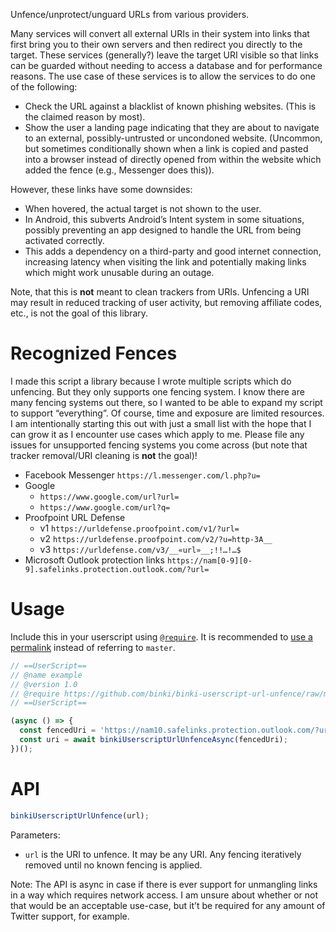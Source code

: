 Unfence/unprotect/unguard URLs from various providers.

Many services will convert all external URIs in their system into links that first bring you to their own servers and then redirect you directly to the target. These services (generally?) leave the target URI visible so that links can be guarded without needing to access a database and for performance reasons. The use case of these services is to allow the services to do one of the following:

* Check the URL against a blacklist of known phishing websites. (This is the claimed reason by most).
* Show the user a landing page indicating that they are about to navigate to an external, possibly-untrusted or uncondoned website. (Uncommon, but sometimes conditionally shown when a link is copied and pasted into a browser instead of directly opened from within the website which added the fence (e.g., Messenger does this)).

However, these links have some downsides:

* When hovered, the actual target is not shown to the user.
* In Android, this subverts Android’s Intent system in some situations, possibly preventing an app designed to handle the URL from being activated correctly.
* This adds a dependency on a third-party and good internet connection, increasing latency when visiting the link and potentially making links which might work unusable during an outage.

Note, that this is **not** meant to clean trackers from URIs. Unfencing a URI may result in reduced tracking of user activity, but removing affiliate codes, etc., is not the goal of this library.

# Recognized Fences

I made this script a library because I wrote multiple scripts which do unfencing. But they only supports one fencing system. I know there are many fencing systems out there, so I wanted to be able to expand my script to support “everything”. Of course, time and exposure are limited resources. I am intentionally starting this out with just a small list with the hope that I can grow it as I encounter use cases which apply to me. Please file any issues for unsupported fencing systems you come across (but note that tracker removal/URI cleaning is **not** the goal)!

* Facebook Messenger `https://l.messenger.com/l.php?u=`
* Google
   * `https://www.google.com/url?url=`
   * `https://www.google.com/url?q=`
* Proofpoint URL Defense
   * v1 `https://urldefense.proofpoint.com/v1/?url=`
   * v2 `https://urldefense.proofpoint.com/v2/?u=http-3A__`
   * v3 `https://urldefense.com/v3/__«url»__;!!…!…$`
* Microsoft Outlook protection links `https://nam[0-9][0-9].safelinks.protection.outlook.com/?url=`

# Usage

Include this in your userscript using [`@require`](https://wiki.greasespot.net/Metadata_Block#.40require). It is recommended to [use a permalink](https://docs.github.com/repositories/working-with-files/using-files/getting-permanent-links-to-files) instead of referring to `master`.

```js
// ==UserScript==
// @name example
// @version 1.0
// @require https://github.com/binki/binki-userscript-url-unfence/raw/master/binki-userscript-url-unfence.js
// ==UserScript==

(async () => {
  const fencedUri = 'https://nam10.safelinks.protection.outlook.com/?url=https%3A%2F%2Fgithub.com%2Fbinki%2Fbinki-userscript-url-unfence&data=invalid&sdata=invalid&reserved=0';
  const uri = await binkiUserscriptUrlUnfenceAsync(fencedUri);
})();
```

# API

```js
binkiUserscriptUrlUnfence(url);
```

Parameters:

* `url` is the URI to unfence. It may be any URI. Any fencing iteratively removed until no known fencing is applied.

Note: The API is async in case if there is ever support for unmangling links in a way which requires network access. I am unsure about whether or not that would be an acceptable use-case, but it’t be required for any amount of Twitter support, for example.
